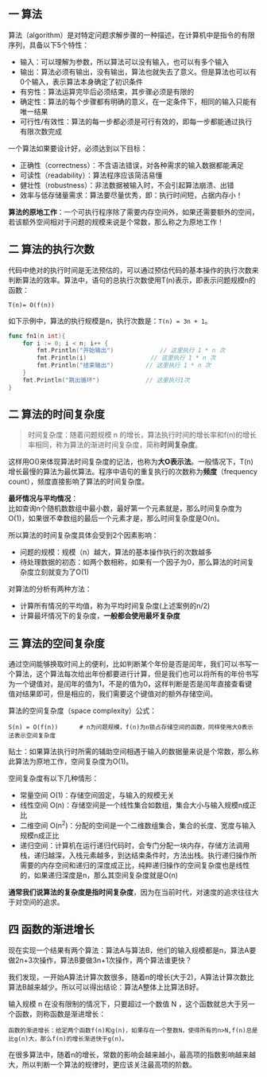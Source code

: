 ## 一 算法

算法（algorithm）是对特定问题求解步骤的一种描述，在计算机中是指令的有限序列，具备以下5个特性：
- 输入：可以理解为参数，所以算法可以没有输入，也可以有多个输入
- 输出：算法必须有输出，没有输出，算法也就失去了意义。但是算法也可以有0个输入，表示算法本身确定了初识条件
- 有穷性：算法运算完毕后必须结束，其步骤必须是有限的
- 确定性：算法的每个步骤都有明确的意义，在一定条件下，相同的输入只能有唯一结果
- 可行性/有效性：算法的每一步都必须是可行有效的，即每一步都能通过执行有限次数完成

一个算法如果要设计好，必须达到以下目标：
- 正确性（correctness）：不含语法错误，对各种需求的输入数据都能满足
- 可读性（readability）：算法程序应该简洁易懂
- 健壮性（robustness）：非法数据被输入时，不会引起算法崩溃、出错
- 效率与低存储量需求：算法要尽量优秀，即：执行时间短，占据内存小！

**算法的原地工作**：一个可执行程序除了需要内存空间外，如果还需要额外的空间，若该额外空间相对于问题的规模来说是个常数，那么称之为原地工作！ 

## 二 算法的执行次数

代码中绝对的执行时间是无法预估的，可以通过预估代码的基本操作的执行次数来判断算法的效率。算法中，语句的总执行次数使用T(n)表示，即表示问题规模n的函数：
```
T(n)= O(f(n)) 
```

如下示例中，算法的执行规模是n，执行次数是：`T(n) = 3n + 1`。  
```go
func fn1(n int){
    for i := 0; i < n; i++ {
        fmt.Println("开始输出")             // 这里执行 1 * n 次
        fmt.Println(i)                  // 这里执行 1 * n 次
        fmt.Println("结束输出")         // 这里执行 1 * n 次
    }
    fmt.Println("跳出循环")             // 这里执行1次
}
```

## 二 算法的时间复杂度

> 时间复杂度：随着问题规模 n 的增长，算法执行时间的增长率和f(n)的增长率相同，称为算法的渐进时间复杂度，简称**时间复杂度**。

这样用O()来体现算法时间复杂度的记法，也称为**大O表示法**。一般情况下，T(n)增长最慢的算法为最优算法。程序中语句的重复执行的次数称为**频度**（frequency count），频度直接影响了算法的时间复杂度。

**最坏情况与平均情况**：   
比如查询n个随机数数组中最小数，最好第一个元素就是，那么时间复杂度为O(1)，如果很不幸数组的最后一个元素才是，那么时间复杂度是O(n)。   

所以算法的时间复杂度具体会受到2个因素影响：
- 问题的规模：规模（n）越大，算法的基本操作执行的次数越多
- 待处理数据的初态：如两个数相称，如果有一个因子为0，那么算法的时间复杂度立刻就变为了O(1)

对算法的分析有两种方法：
- 计算所有情况的平均值，称为平均时间复杂度(上述案例的n/2)
- 计算最坏情况下的复杂度，**一般都会使用最坏复杂度**  

## 三 算法的空间复杂度

通过空间能够换取时间上的便利，比如判断某个年份是否是闰年，我们可以书写一个算法，这个算法每次给出年份都要进行计算，但是我们也可以将所有的年份书写为一个键值对，是闰年的值为1，不是的值为0，这样判断是否是闰年直接查看键值对结果即可，但是相应的，我们需要这个键值对的额外存储空间。  

算法的空间复杂度（space complexity）公式：
```
S(n) = O(f(n))      # n为问题规模，f(n)为n锁占存储空间的函数，同样使用大O表示法表示空间复杂度
```

贴士：如果算法执行时所需的辅助空间相遇于输入的数据量来说是个常数，那么称此算法为原地工作，空间复杂度为O(1)。  

空间复杂度有以下几种情形：
- 常量空间 O(1)：存储空间固定，与输入的规模无关
- 线性空间 O(n)：存储空间是一个线性集合如数组，集合大小与输入规模n成正比
- 二维空间 O(n<sup>2</sup>)：分配的空间是一个二维数组集合，集合的长度、宽度与输入规模n成正比
- 递归空间：计算机在运行递归代码时，会专门分配一块内存，存储方法调用栈，递归越深，入栈元素越多，到达结束条件时，方法出栈。执行递归操作所需要的内存空间和递归的深度成正比，纯粹递归操作的空间复杂度也是线性的，如果递归深度是n，那么其空间复杂度就是O(n)

**通常我们说算法的复杂度是指时间复杂度**，因为在当前时代，对速度的追求往往大于对空间的追求。   

## 四 函数的渐进增长

现在实现一个结果有两个算法：算法A与算法B，他们的输入规模都是n，算法A要做2n+3次操作，算法B要做3n+1次操作，两个算法谁更快？  

我们发现，一开始A算法计算次数很多，随着n的增长(大于2)，A算法计算次数比算法B越来越少。所以可以得出结论：算法A整体上比算法B好。  

输入规模 n 在没有限制的情况下，只要超过一个数值 N ，这个函数就总大于另一个函数，则称函数是渐进增长：
```
函数的渐进增长：给定两个函数f(n)和g(n)，如果存在一个整数N，使得所有的n>N,f(n)总是比g(n)大，那么f(n)的增长渐进快于g(n)。    
```

在很多算法中，随着n的增长，常数的影响会越来越小，最高项的指数影响越来越大，所以判断一个算法的规律时，更应该关注最高项的阶数。